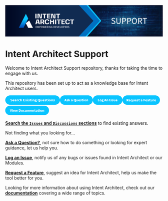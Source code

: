 <img align="center" src="docs/images/banner.png" width="1280px" />

# Intent Architect Support

Welcome to Intent Architect Support repository, thanks for taking the time to engage with us.

This repository has been set up to act as a knowledge base for Intent Architect users.

<a href="https://github.com/search?q=repo%3AIntentArchitect%2FSupport%20&type=issues" target="blank"><img src="docs/images/search.png" height="30" width="175" /></a><a href="https://github.com/IntentArchitect/Support/issues/new?assignees=&labels=question&projects=&template=ask_a_question.yml" target="blank"><img src="docs/images/ask-a-question.png" height="30" width="105" /></a><a href="https://github.com/IntentArchitect/Support/issues/new?assignees=&labels=bug%2Ctriage&projects=&template=bug-report.yml" target="blank"><img  src="docs/images/log-an-issue.png" height="30" width="95" /></a><a href="https://github.com/IntentArchitect/Support/issues/new?assignees=&labels=enhancement&projects=&template=feature_request.yml" target="blank"><img src="docs/images/request-a-feature.png" height="30" width="120" /></a><a href="https://docs.intentarchitect.com/articles/getting-started/welcome/welcome.html" target="blank"><img src="docs/images/view-documentation.png" height="30" width="140" /></a>

 [**Search the `Issues` and `Discussions` sections**](https://github.com/search?q=repo%3AIntentArchitect%2FSupport%20&type=issues) to find existing answers.

Not finding what you looking for...

[**Ask a Question?**](https://github.com/IntentArchitect/Support/issues/new?assignees=&labels=question&projects=&template=ask_a_question.yml), not sure how to do something or looking for expert guidance, let us help you. 

[**Log an Issue**](https://github.com/IntentArchitect/Support/issues/new?assignees=&labels=bug%2Ctriage&projects=&template=bug-report.yml), notify us of any bugs or issues found in Intent Architect or our Modules.

[**Request a Feature**](https://github.com/IntentArchitect/Support/issues/new?assignees=&labels=enhancement&projects=&template=feature_request.yml), suggest an idea for Intent Architect, help us make the tool better for you.

Looking for more information about using Intent Architect, check out our [**documentation**](https://docs.intentarchitect.com/articles/getting-started/welcome/welcome.html)  covering a wide range of topics.

<!--
<a href="https://docs.intentarchitect.com/articles/getting-started/welcome/welcome.html" target="blank"><img src="docs/images/view-documentation.png" height="25" width="140" /></a>

<a href="https://github.com/search?q=repo%3AIntentArchitect%2FSupport%20&type=issues" target="blank"><img src="docs/images/search.png" height="25" width="175" /></a>

<a href="https://github.com/IntentArchitect/Support/issues/new?assignees=&labels=question&projects=&template=ask_a_question.yml" target="blank"><img src="docs/images/ask-a-question.png" height="25" width="105" /></a>

<a href="https://github.com/IntentArchitect/Support/issues/new?assignees=&labels=bug%2Ctriage&projects=&template=bug-report.yml" target="blank"><img  src="docs/images/log-an-issue.png" height="25" width="95" /></a>

<a href="https://github.com/IntentArchitect/Support/issues/new?assignees=&labels=enhancement&projects=&template=feature_request.yml" target="blank"><img src="docs/images/request-a-feature.png" height="25" width="120" /></a>

<a href="https://docs.intentarchitect.com/articles/getting-started/welcome/welcome.html" target="blank"><img src="docs/images/view-documentation.png" height="25" width="140" /></a>
-->